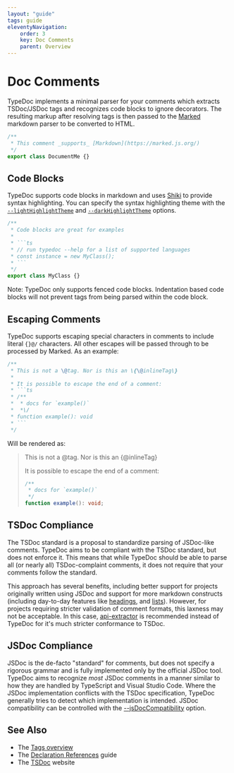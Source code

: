 ```yaml
---
layout: "guide"
tags: guide
eleventyNavigation:
    order: 3
    key: Doc Comments
    parent: Overview
---
```


# Doc Comments

TypeDoc implements a minimal parser for your comments which extracts TSDoc/JSDoc tags and recognizes code
blocks to ignore decorators. The resulting markup after resolving tags is then passed to the [Marked](https://github.com/markedjs/marked)
markdown parser to be converted to HTML.

```ts
/**
 * This comment _supports_ [Markdown](https://marked.js.org/)
 */
export class DocumentMe {}
```

## Code Blocks

TypeDoc supports code blocks in markdown and uses [Shiki](https://shiki.matsu.io/)
to provide syntax highlighting. You can specify the syntax highlighting theme with the
[`--lightHighlightTheme`](/options/output/#lighthighlighttheme) and [`--darkHighlightTheme`](/options/output/#darkhighlighttheme) options.

````ts
/**
 * Code blocks are great for examples
 *
 * ```ts
 * // run typedoc --help for a list of supported languages
 * const instance = new MyClass();
 * ```
 */
export class MyClass {}
````

Note: TypeDoc only supports fenced code blocks. Indentation based code blocks will not prevent tags
from being parsed within the code block.

## Escaping Comments

TypeDoc supports escaping special characters in comments to include literal `{}@/` characters.
All other escapes will be passed through to be processed by Marked. As an example:

````ts
/**
 * This is not a \@tag. Nor is this an \{\@inlineTag\}
 *
 * It is possible to escape the end of a comment:
 * ```ts
 * /**
 *  * docs for `example()`
 *  *\/
 * function example(): void
 * ```
 */
````

Will be rendered as:

> This is not a @tag. Nor is this an {@inlineTag}
>
> It is possible to escape the end of a comment:
>
> ```ts
> /**
>  * docs for `example()`
>  */
> function example(): void;
> ```

## TSDoc Compliance

The TSDoc standard is a proposal to standardize parsing of JSDoc-like comments. TypeDoc aims to be
compliant with the TSDoc standard, but does not enforce it. This means that while TypeDoc should be able
to parse all (or nearly all) TSDoc-complaint comments, it does not require that your comments follow the standard.

This approach has several benefits, including better support for projects originally written using JSDoc and
support for more markdown constructs (including day-to-day features like
[headings](https://github.com/microsoft/tsdoc/issues/197), and
[lists](https://github.com/microsoft/tsdoc/issues/178)). However, for projects requiring stricter validation
of comment formats, this laxness may not be acceptable. In this case, [api-extractor](https://api-extractor.com/)
is recommended instead of TypeDoc for it's much stricter conformance to TSDoc.

## JSDoc Compliance

JSDoc is the de-facto "standard" for comments, but does not specify a rigorous grammar and is fully implemented
only by the official JSDoc tool. TypeDoc aims to recognize _most_ JSDoc comments in a manner similar to how they
are handled by TypeScript and Visual Studio Code. Where the JSDoc implementation conflicts with the TSDoc specification,
TypeDoc generally tries to detect which implementation is intended. JSDoc compatibility can be controlled with
the [--jsDocCompatibility](/options/comments/#jsdoccompatibility) option.

## See Also

-   The [Tags overview](/guides/tags/)
-   The [Declaration References](/guides/declaration-references/) guide
-   The [TSDoc](https://tsdoc.org/) website
